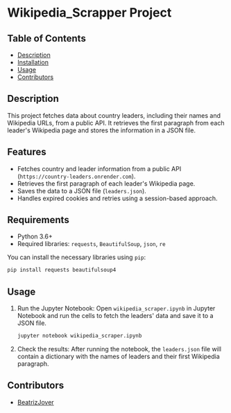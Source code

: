 # Wikipedia_Scrapper Project

## Table of Contents
- [Description](#description)
- [Installation](#installation)
- [Usage](#usage)
- [Contributors](#contributors)


## Description
This project fetches data about country leaders, including their names and Wikipedia URLs, from a public API. It retrieves the first paragraph from each leader's Wikipedia page and stores the information in a JSON file. 

## Features

- Fetches country and leader information from a public API (`https://country-leaders.onrender.com`).
- Retrieves the first paragraph of each leader's Wikipedia page.
- Saves the data to a JSON file (`leaders.json`).
- Handles expired cookies and retries using a session-based approach.

## Requirements

- Python 3.6+
- Required libraries: `requests`, `BeautifulSoup`, `json`, `re`

You can install the necessary libraries using `pip`:

```bash
pip install requests beautifulsoup4
```

## Usage

1. Run the Jupyter Notebook: Open `wikipedia_scraper.ipynb` in Jupyter Notebook and run the cells to fetch the leaders' data and save it to a JSON file.

    ```bash
    jupyter notebook wikipedia_scraper.ipynb
    ```

2. Check the results: After running the notebook, the `leaders.json` file will contain a dictionary with the names of leaders and their first Wikipedia paragraph.

## Contributors
* [BeatrizJover](https://github.com/BeatrizJover)


